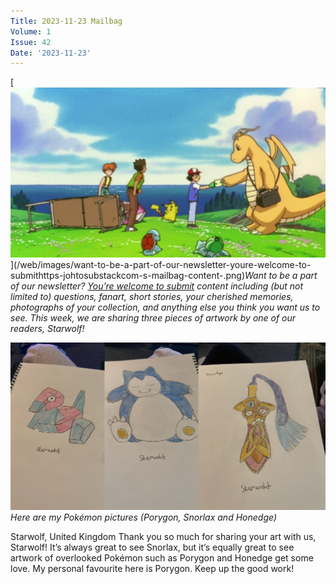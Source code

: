```yaml
---
Title: 2023-11-23 Mailbag
Volume: 1
Issue: 42
Date: '2023-11-23'
---
```


[![Want to be a part of our newsletter? [You’re welcome to submit](https://johto.substack.com/s/mailbag) content including (but not limited to) questions, fanart, short stories, your cherished memories, photographs of your collection, and anything else you think you want us to see. This week, we are sharing three pieces of artwork by one of our readers, Starwolf!](/web/images/want-to-be-a-part-of-our-newsletter-youre-welcome-to-submithttps-johtosubstackcom-s-mailbag-content-.png)](/web/images/want-to-be-a-part-of-our-newsletter-youre-welcome-to-submithttps-johtosubstackcom-s-mailbag-content-.png)*Want to be a part of our newsletter? [You’re welcome to submit](https://johto.substack.com/s/mailbag) content including (but not limited to) questions, fanart, short stories, your cherished memories, photographs of your collection, and anything else you think you want us to see. This week, we are sharing three pieces of artwork by one of our readers, Starwolf!*


[![Here are my Pokémon pictures (Porygon, Snorlax and Honedge)](/web/images/here-are-my-pokemon-pictures-porygon-snorlax-and-honedge.jpeg)](/web/images/here-are-my-pokemon-pictures-porygon-snorlax-and-honedge.jpeg)*Here are my Pokémon pictures (Porygon, Snorlax and Honedge)*

Starwolf, United Kingdom
Thank you so much for sharing your art with us, Starwolf! It’s always great to see Snorlax, but it’s equally great to see artwork of overlooked Pokémon such as Porygon and Honedge get some love. My personal favourite here is Porygon. Keep up the good work!